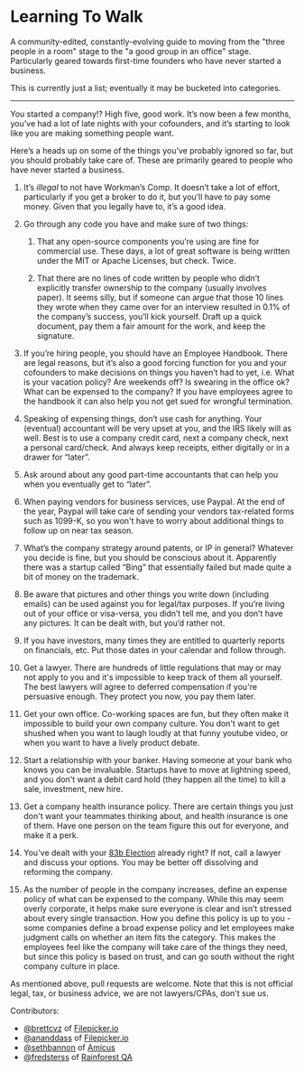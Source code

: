Learning To Walk
==============

A community-edited, constantly-evolving guide to moving from the "three people in a room" stage to the "a good group in an office" stage. Particularly geared towards first-time founders who have never started a business.

This is currently just a list; eventually it may be bucketed into categories.

* * *

You started a company!? High five, good work. It’s now been a few months, you’ve had a lot of late nights with your cofounders, and it’s starting to look like you are making something people want.

Here’s a heads up on some of the things you’ve probably ignored so far, but you should probably take care of. These are primarily geared to people who have never started a business.

1. It’s _illegal_ to not have Workman’s Comp. It doesn’t take a lot of effort, particularly if you get a broker to do it, but you’ll have to pay some money. Given that you legally have to, it’s a good idea.

2. Go through any code you have and make sure of two things:

   1. That any open-source components you’re using are fine for commercial use. These days, a lot of great software is being written under the MIT or Apache Licenses, but check. Twice.

   2. That there are no lines of code written by people who didn’t explicitly transfer ownership to the company (usually involves paper). It seems silly, but if someone can argue that those 10 lines they wrote when they came over for an interview resulted in 0.1% of the company’s success, you’ll kick yourself. Draft up a quick document, pay them a fair amount for the work, and keep the signature.

3. If you’re hiring people, you should have an Employee Handbook. There are legal reasons, but it’s also a good forcing function for you and your cofounders to make decisions on things you haven’t had to yet, i.e. What is your vacation policy? Are weekends off? Is swearing in the office ok? What can be expensed to the company? If you have employees agree to the handbook it can also help you not get sued for wrongful termination.

4. Speaking of expensing things, don’t use cash for anything. Your (eventual) accountant will be very upset at you, and the IRS likely will as well. Best is to use a company credit card, next a company check, next a personal card/check. And always keep receipts, either digitally or in a drawer for “later”.

5. Ask around about any good part-time accountants that can help you when you eventually get to “later”.

6. When paying vendors for business services, use Paypal. At the end of the year, Paypal will take care of sending your vendors tax-related forms such as 1099-K, so you won't have to worry about additional things to follow up on near tax season.

7. What’s the company strategy around patents, or IP in general? Whatever you decide is fine, but you should be conscious about it. Apparently there was a startup called “Bing” that essentially failed but made quite a bit of money on the trademark.

8. Be aware that pictures and other things you write down (including emails) can be used against you for legal/tax purposes. If you’re living out of your office or visa-versa, you didn’t tell me, and you don’t have any pictures. It can be dealt with, but you’d rather not.

9. If you have investors, many times they are entitled to quarterly reports on financials, etc. Put those dates in your calendar and follow through.

10. Get a lawyer. There are hundreds of little regulations that may or may not apply to you and it's impossible to keep track of them all yourself. The best lawyers will agree to deferred compensation if you're persuasive enough. They protect you now, you pay them later.

12. Get your own office. Co-working spaces are fun, but they often make it impossible to build your own company culture. You don't want to get shushed when you want to laugh loudly at that funny youtube video, or when you want to have a lively product debate.

12. Start a relationship with your banker. Having someone at your bank who knows you can be invaluable. Startups have to move at lightning speed, and you don't want a debit card hold (they happen all the time) to kill a sale, investment, new hire.

13. Get a company health insurance policy. There are certain things you just don't want your teammates thinking about, and health insurance is one of them. Have one person on the team figure this out for everyone, and make it a perk.

14. You've dealt with your [83b Election](http://www.startupcompanylawyer.com/2008/02/15/what-is-an-83b-election/) already right? If not, call a lawyer and discuss your options. You may be better off dissolving and reforming the company.

15. As the number of people in the company increases, define an expense policy of what can be expensed to the company. While this may seem overly corporate, it helps make sure everyone is clear and isn’t stressed about every single transaction. How you define this policy is up to you - some companies define a broad expense policy and let employees make judgment calls on whether an item fits the category. This makes the employees feel like the company will take care of the things they need, but since this policy is based on trust, and can go south without the right company culture in place.

As mentioned above, pull requests are welcome. Note that this is not official legal, tax, or business advice, we are not lawyers/CPAs, don't sue us.

Contributors:
* [@brettcvz](http://github.com/brettcvz) of [Filepicker.io](http://www.filepicker.io)
* [@ananddass](https://twitter.com/ananddass) of [Filepicker.io](http://www.filepicker.io)
* [@sethbannon](http://github.com/sethbannon) of [Amicus](http://amicushq.com/)
* [@fredsterss](http://github.com/fredsterss) of [Rainforest QA](https://www.rainforestqa.com/)
